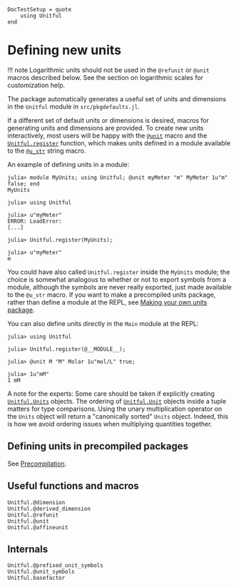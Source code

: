 ```@meta
DocTestSetup = quote
    using Unitful
end
```
# Defining new units

!!! note
    Logarithmic units should not be used in the `@refunit` or `@unit` macros described below.
    See the section on logarithmic scales for customization help.

The package automatically generates a useful set of units and dimensions in the
`Unitful` module in `src/pkgdefaults.jl`.

If a different set of default units or dimensions is desired, macros for
generating units and dimensions are provided. To create new units
interactively, most users will be happy with the [`@unit`](@ref) macro
and the [`Unitful.register`](@ref) function, which makes units defined in a module
available to the [`@u_str`](@ref) string macro.

An example of defining units in a module:

```jldoctest
julia> module MyUnits; using Unitful; @unit myMeter "m" MyMeter 1u"m" false; end
MyUnits

julia> using Unitful

julia> u"myMeter"
ERROR: LoadError:
[...]

julia> Unitful.register(MyUnits);

julia> u"myMeter"
m
```

You could have also called `Unitful.register` inside the `MyUnits` module; the choice is
somewhat analogous to whether or not to export symbols from a module, although the symbols
are never really exported, just made available to the `@u_str` macro. If you want to make a
precompiled units package, rather than define a module at the REPL,
see [Making your own units package](@ref).

You can also define units directly in the `Main` module at the REPL:

```jldoctest
julia> using Unitful

julia> Unitful.register(@__MODULE__);

julia> @unit M "M" Molar 1u"mol/L" true;

julia> 1u"mM"
1 mM
```

A note for the experts: Some care should be taken if explicitly creating
[`Unitful.Units`](@ref) objects. The ordering of [`Unitful.Unit`](@ref) objects
inside a tuple matters for type comparisons. Using the unary multiplication
operator on the `Units` object will return a "canonically sorted" `Units` object.
Indeed, this is how we avoid ordering issues when multiplying quantities together.

## Defining units in precompiled packages

See [Precompilation](@ref).

## Useful functions and macros
```@docs
Unitful.@dimension
Unitful.@derived_dimension
Unitful.@refunit
Unitful.@unit
Unitful.@affineunit
```

## Internals
```@docs
Unitful.@prefixed_unit_symbols
Unitful.@unit_symbols
Unitful.basefactor
```

